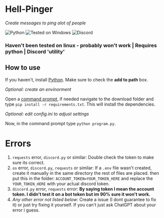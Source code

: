 # Hell-Pinger
*Create messages to ping alot of people*

![Python](https://img.shields.io/badge/python-3670A0?style=for-the-badge&logo=python&logoColor=ffdd54) ![Tested on Windows](https://img.shields.io/badge/Windows-0078D6?style=for-the-badge&logo=windows&logoColor=white) ![Discord](https://img.shields.io/badge/Discord-%235865F2.svg?style=for-the-badge&logo=discord&logoColor=white)

### Haven't been tested on linux - probably won't work | Requires python | Discord 'utility'
## How to use

If you haven't, install [Python](https://www.python.org/downloads/). Make sure to check the **add to path** box.

*Optional: create an envinorment*

Open a [command prompt](https://www.makeuseof.com/tag/a-beginners-guide-to-the-windows-command-line/), if needed navigate to the download folder and type `pip install -r requirements.txt`. This will install the dependencies.

*Optional: edit config.ini to adjust settings*

Now, in the command prompt type `python program.py`.

# Errors

1. `requests` error, `discord.py` or similar: Double check the token to make sure its correct. 
2. `os` error, `discord.py`, `requests` or similar: If a `.env` file wasn't created, create it manually in the same directory the rest of files are placed. then put this in the folder: `ACCOUNT_TOKEN=YOUR_TOKEN_HERE` and replace the `YOUR_TOKEN_HERE` with your actual discord token.
3. `discord.py` error, `requests` error: **By saying token I mean the account token. I didn't test it on a bot token but im 90% sure it won't work.**
4. *Any other error not listed below*: Create a issue (I dont guarantee to fix it) or just try fixing it yourself. If you can't just ask ChatGPT about your error i guess.
